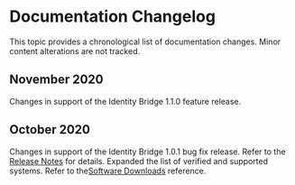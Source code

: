 [title]: # (Changelog)
[tags]: # (doc changes)
[priority]: # (31001)
# Documentation Changelog

This topic provides a chronological list of documentation changes. Minor content alterations are not tracked.

## November 2020

Changes in support of the Identity Bridge 1.1.0 feature release.

## October 2020

Changes in support of the Identity Bridge 1.0.1 bug fix release. Refer to the [Release Notes](rn-1.0.1.md) for details. Expanded the list of verified and supported systems. Refer to the[Software Downloads](../install/sw-downloads.md) reference.
